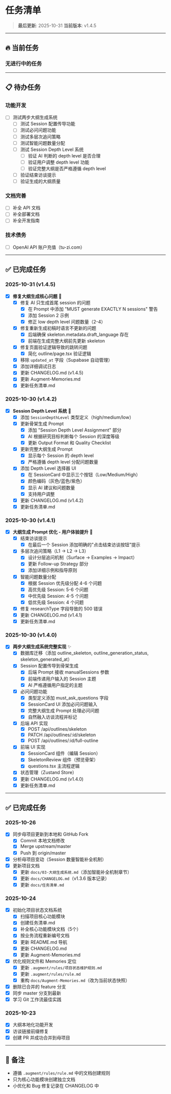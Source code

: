 # 任务清单

> **最后更新**: 2025-10-31
> **当前版本**: v1.4.5

---

## 🔥 当前任务

### 无进行中的任务

---

## 📋 待办任务

### 功能开发
- [ ] 测试两步大纲生成系统
  - [ ] 测试 Session 配置传导功能
  - [ ] 测试必问问题功能
  - [ ] 测试多层次追问策略
  - [ ] 测试智能问题数量分配
  - [ ] 测试 Session Depth Level 系统
    - [ ] 验证 AI 判断的 depth level 是否合理
    - [ ] 验证用户调整 depth level 功能
    - [ ] 验证完整大纲是否严格遵循 depth level
  - [ ] 验证结束访谈提示
  - [ ] 验证生成的大纲质量

### 文档完善
- [ ] 补全 API 文档
- [ ] 补全部署文档
- [ ] 补全开发指南

### 技术债务
- [ ] OpenAI API 账户充值（tu-zi.com）

---

## ✅ 已完成任务

### 2025-10-31 (v1.4.5)
- [x] **修复大纲生成核心问题** 🐛
  - [x] 修复 AI 只生成首尾 session 的问题
    - [x] 在 Prompt 中添加 "MUST generate EXACTLY N sessions" 警告
    - [x] 添加 Session 2 示例
    - [x] 修正 low depth level 问题数量（2-4）
  - [x] 修复重新生成初稿时语言不更新的问题
    - [x] 后端确保 skeleton.metadata.draft_language 存在
    - [x] 前端在生成完整大纲前先更新 skeleton
  - [x] 修复页面验证逻辑导致的跳转问题
    - [x] 简化 outline/page.tsx 验证逻辑
  - [x] 移除 `updated_at` 字段（Supabase 自动管理）
  - [x] 添加详细调试日志
  - [x] 更新 CHANGELOG.md (v1.4.5)
  - [x] 更新 Augment-Memories.md
  - [x] 更新任务清单.md

### 2025-10-30 (v1.4.2)
- [x] **Session Depth Level 系统** 🎯
  - [x] 添加 `SessionDepthLevel` 类型定义（high/medium/low）
  - [x] 更新骨架生成 Prompt
    - [x] 添加 "Session Depth Level Assignment" 部分
    - [x] AI 根据研究目标判断每个 Session 的深度等级
    - [x] 更新 Output Format 和 Quality Checklist
  - [x] 更新完整大纲生成 Prompt
    - [x] 显示每个 Session 的 depth level
    - [x] 严格遵循 depth level 分配问题数量
  - [x] 添加 Depth Level 选择器 UI
    - [x] 在 SessionCard 中显示三个按钮（Low/Medium/High）
    - [x] 颜色编码（灰色/蓝色/紫色）
    - [x] 显示 AI 建议和问题数量
    - [x] 支持用户调整
  - [x] 更新 CHANGELOG.md (v1.4.2)
  - [x] 更新任务清单.md

### 2025-10-30 (v1.4.1)
- [x] **大纲生成 Prompt 优化 - 用户体验提升** 🎨
  - [x] 结束访谈提示
    - [x] 在最后一个 Session 添加明确的"点击结束访谈按钮"提示
  - [x] 多层次追问策略（L1 → L2 → L3）
    - [x] 设计分层追问机制（Surface → Examples → Impact）
    - [x] 更新 Follow-up Strategy 部分
    - [x] 添加详细示例和指导原则
  - [x] 智能问题数量分配
    - [x] 根据 Session 优先级分配 4-6 个问题
    - [x] 高优先级 Session: 5-6 个问题
    - [x] 中优先级 Session: 4-5 个问题
    - [x] 低优先级 Session: 4 个问题
  - [x] 修复 researchType 字段导致的 500 错误
  - [x] 更新 CHANGELOG.md (v1.4.1)
  - [x] 更新任务清单.md

### 2025-10-30 (v1.4.0)
- [x] **两步大纲生成系统完整实现** ✨
  - [x] 数据库迁移（添加 outline_skeleton, outline_generation_status, skeleton_generated_at）
  - [x] Session 配置传导到骨架生成
    - [x] 后端 Prompt 接收 manualSessions 参数
    - [x] 前端传递用户输入的 Session 主题
    - [x] AI 严格遵循用户指定的主题
  - [x] 必问问题功能
    - [x] 类型定义添加 must_ask_questions 字段
    - [x] SessionCard UI 添加必问问题输入
    - [x] 完整大纲生成 Prompt 处理必问问题
    - [x] 自然融入访谈流程并标记
  - [x] 后端 API 实现
    - [x] POST /api/outlines/skeleton
    - [x] PATCH /api/outlines/:id/skeleton
    - [x] POST /api/outlines/:id/full-outline
  - [x] 前端 UI 实现
    - [x] SessionCard 组件（编辑 Session）
    - [x] SkeletonReview 组件（预览骨架）
    - [x] questions.tsx 主流程逻辑
  - [x] 状态管理（Zustand Store）
  - [x] 更新 CHANGELOG.md (v1.4.0)
  - [x] 更新任务清单.md

---

## ✅ 已完成任务

### 2025-10-26
- [x] 同步母项目更新到本地和 GitHub Fork
  - [x] Commit 本地文档修改
  - [x] Merge upstream/master
  - [x] Push 到 origin/master
- [x] 分析母项目变动（Session 数量智能补全机制）
- [x] 更新项目文档
  - [x] 更新 `docs/03-大纲生成系统.md`（添加智能补全机制章节）
  - [x] 更新 `docs/CHANGELOG.md`（v1.3.6 版本记录）
  - [x] 更新 `docs/任务清单.md`

### 2025-10-24
- [x] 初始化项目状态文档系统
  - [x] 扫描项目核心功能模块
  - [x] 创建任务清单.md
  - [x] 补全核心功能模块文档（5个）
  - [x] 按业务流程重新编号文档
  - [x] 更新 README.md 导航
  - [x] 更新 CHANGELOG.md
  - [x] 更新 Augment-Memories.md
- [x] 优化规则文件和 Memories 定位
  - [x] 更新 `.augment/rules/项目状态维护规则.md`
  - [x] 更新 `.augment/rules/rule.md`
  - [x] 重构 `docs/Augment-Memories.md`（改为当前状态快照）
- [x] 删除已合并的 feature 分支
- [x] 同步 master 分支到最新
- [x] 学习 Git 工作流最佳实践

### 2025-10-23
- [x] 大纲本地化功能开发
- [x] 访谈链接前缀修复
- [x] 创建 PR 并成功合并到母项目

---

## 📝 备注

- 遵循 `.augment/rules/rule.md` 中的文档创建规则
- 只为核心功能模块创建独立文档
- 小优化和 Bug 修复记录在 CHANGELOG 中

